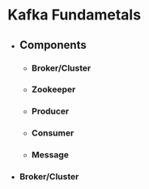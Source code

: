 # Kafka Fundametals

 - ## Components 
    - ### Broker/Cluster
    - ### Zookeeper
    - ### Producer
    - ### Consumer
    - ### Message

  
 - ### Broker/Cluster
          